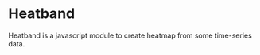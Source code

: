 Heatband
==================

Heatband is a javascript module to create heatmap from some time-series data.

